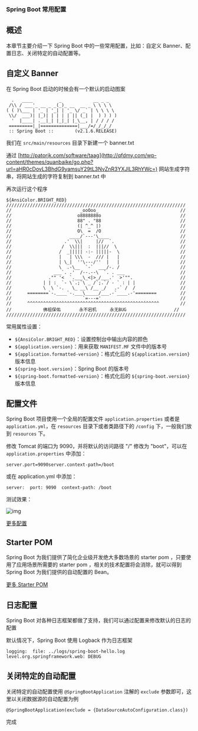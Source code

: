 ### Spring Boot 常用配置



## 概述

本章节主要介绍一下 Spring Boot 中的一些常用配置，比如：自定义 Banner、配置日志、关闭特定的自动配置等。

## 自定义 Banner

在 Spring Boot 启动的时候会有一个默认的启动图案

```
  .   ____          _            __ _ _
 /\\ / ___'_ __ _ _(_)_ __  __ _ \ \ \ \
( ( )\___ | '_ | '_| | '_ \/ _` | \ \ \ \
 \\/  ___)| |_)| | | | | || (_| |  ) ) ) )
  '  |____| .__|_| |_|_| |_\__, | / / / /
 =========|_|==============|___/=/_/_/_/
 :: Spring Boot ::        (v2.1.6.RELEASE)
```

我们在 `src/main/resources` 目录下新建一个 banner.txt

通过 [http://patorjk.com/software/taag](http://qfdmy.com/wp-content/themes/quanbaike/go.php?url=aHR0cDovL3BhdG9yamsuY29tL3NvZnR3YXJlL3RhYWc=) 网站生成字符串，将网站生成的字符复制到 banner.txt 中

再次运行这个程序

```
${AnsiColor.BRIGHT_RED}
////////////////////////////////////////////////////////////////////
//                          _ooOoo_                               //
//                         o8888888o                              //
//                         88" . "88                              //
//                         (| ^_^ |)                              //
//                         O\  =  /O                              //
//                      ____/`---'\____                           //
//                    .'  \\|     |//  `.                         //
//                   /  \\|||  :  |||//  \                        //
//                  /  _||||| -:- |||||-  \                       //
//                  |   | \\\  -  /// |   |                       //
//                  | \_|  ''\---/''  |   |                       //
//                  \  .-\__  `-`  ___/-. /                       //
//                ___`. .'  /--.--\  `. . ___                     //
//              ."" '<  `.___\_<|>_/___.'  >'"".                  //
//            | | :  `- \`.;`\ _ /`;.`/ - ` : | |                 //
//            \  \ `-.   \_ __\ /__ _/   .-` /  /                 //
//      ========`-.____`-.___\_____/___.-`____.-'========         //
//                           `=---='                              //
//      ^^^^^^^^^^^^^^^^^^^^^^^^^^^^^^^^^^^^^^^^^^^^^^^^^^        //
//            佛祖保佑       永不宕机     永无BUG                  //
////////////////////////////////////////////////////////////////////
```

常用属性设置：

- `${AnsiColor.BRIGHT_RED}`：设置控制台中输出内容的颜色
- `${application.version}`：用来获取 `MANIFEST.MF` 文件中的版本号
- `${application.formatted-version}`：格式化后的 `${application.version}` 版本信息
- `${spring-boot.version}`：Spring Boot 的版本号
- `${spring-boot.formatted-version}`：格式化后的 `${spring-boot.version}` 版本信息

## 配置文件

Spring Boot 项目使用一个全局的配置文件 `application.properties` 或者是 `application.yml`，在 `resources` 目录下或者类路径下的 `/config` 下，一般我们放到 `resources` 下。

修改 Tomcat 的端口为 9090，并将默认的访问路径 "/" 修改为 "boot"，可以在 `application.properties` 中添加：

```
server.port=9090server.context-path=/boot
```

或在 application.yml 中添加：

```
server:  port: 9090  context-path: /boot
```

测试效果：

![img](http://qfdmy.com/assets/Lusifer1509896204.png)

[更多配置](http://qfdmy.com/wp-content/themes/quanbaike/go.php?url=aHR0cHM6Ly9kb2NzLnNwcmluZy5pby9zcHJpbmctYm9vdC9kb2NzLzIuMC4yLlJFTEVBU0UvcmVmZXJlbmNlL2h0bWwvY29tbW9uLWFwcGxpY2F0aW9uLXByb3BlcnRpZXMuaHRtbA==)

## Starter POM

Spring Boot 为我们提供了简化企业级开发绝大多数场景的 starter pom ，只要使用了应用场景所需要的 starter pom ，相关的技术配置将会消除，就可以得到 Spring Boot 为我们提供的自动配置的 Bean。

[更多 Starter POM](http://qfdmy.com/wp-content/themes/quanbaike/go.php?url=aHR0cHM6Ly9kb2NzLnNwcmluZy5pby9zcHJpbmctYm9vdC9kb2NzLzIuMC4yLlJFTEVBU0UvcmVmZXJlbmNlL2h0bWwvdXNpbmctYm9vdC1idWlsZC1zeXN0ZW1zLmh0bWwjdXNpbmctYm9vdC1zdGFydGVy)

## 日志配置

Spring Boot 对各种日志框架都做了支持，我们可以通过配置来修改默认的日志的配置

默认情况下，Spring Boot 使用 Logback 作为日志框架

```
logging:  file: ../logs/spring-boot-hello.log  level.org.springframework.web: DEBUG
```

## 关闭特定的自动配置

关闭特定的自动配置使用 `@SpringBootApplication` 注解的 `exclude` 参数即可，这里以关闭数据源的自动配置为例

```
@SpringBootApplication(exclude = {DataSourceAutoConfiguration.class})
```

完成